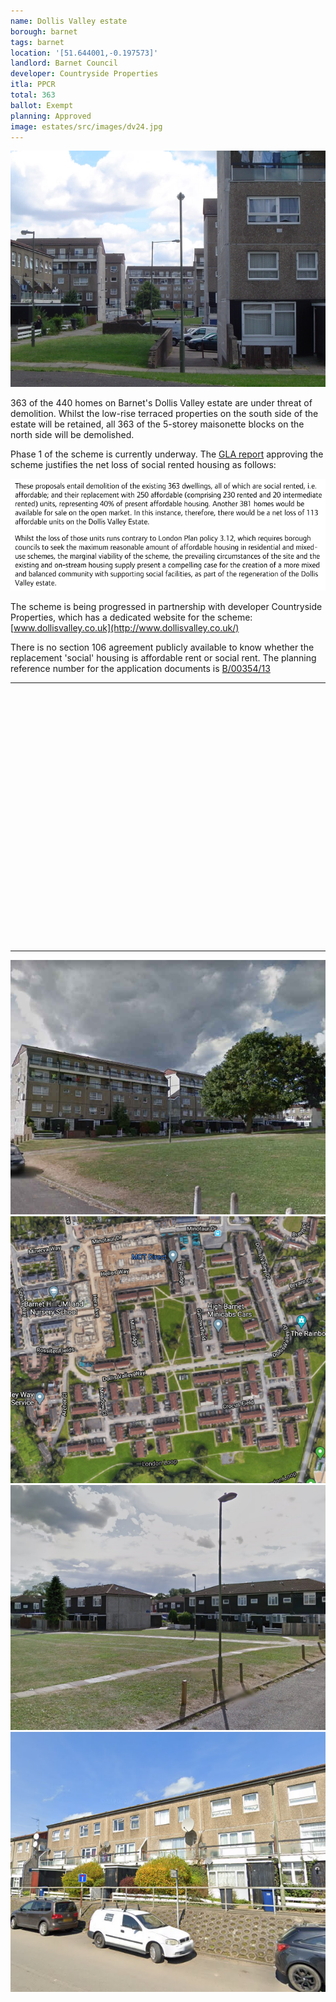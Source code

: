 ```yaml
---
name: Dollis Valley estate
borough: barnet
tags: barnet
location: '[51.644001,-0.197573]'
landlord: Barnet Council
developer: Countryside Properties
itla: PPCR
total: 363
ballot: Exempt
planning: Approved
image: estates/src/images/dv24.jpg
---
```

![Dollis valley estate image](src/images/dv24.jpg)

363 of the 440 homes on Barnet's Dollis Valley estate are under threat of demolition. Whilst the low-rise terraced properties on the south side of the estate will be retained, all 363 of the 5-storey maisonette blocks on the north side will be demolished.

Phase 1 of the scheme is currently underway. The [GLA report](https://www.london.gov.uk/sites/default/files/public%3A//public%3A//PAWS/media_id_213093///dollis_valley_estate_report.pdf) approving the scheme justifies the net loss of social rented housing as follows:

![Dollis valley estate image](src/images/dvalleyreport.png)

The scheme is being progressed in partnership with developer Countryside Properties, which has a dedicated website for the scheme: [www.dollisvalley.co.uk](http://www.dollisvalley.co.uk/)

There is no section 106 agreement publicly available to know whether the replacement 'social' housing is affordable rent or social rent. The planning reference number for the application documents is [B/00354/13](https://publicaccess.barnet.gov.uk/online-applications/applicationDetails.do?activeTab=documents&keyVal=ZZZULZJIJV526)

---

<!------------THE CODE BELOW RENDERS THE MAP - DO NOT EDIT! ---------------------------->

<div id="map" style="width: 100%; height: 400px;"></div>

<script>
  var map = L.map('map').setView({{ location }}, 13);
  L.tileLayer('https://tile.openstreetmap.org/{z}/{x}/{y}.png', {
  maxZoom: 19,
attribution: '&copy; <a href="http://www.openstreetmap.org/copyright">OpenStreetMap</a>'
}).addTo(map);
var circle = L.circle({{ location }}, {
    color: 'red',
    fillColor: '#f03',
    fillOpacity: 0.5,
    radius: 500
}).addTo(map);
</script>

---

 ![Dollis valley estate image](src/images/dvalley3.jpg)
  ![Dollis valley estate image](src/images/dvalley.png)
  ![Dollis valley estate image](src/images/dvalley2.png)
  ![Dollis valley estate image](src/images/dvalley4.png)

